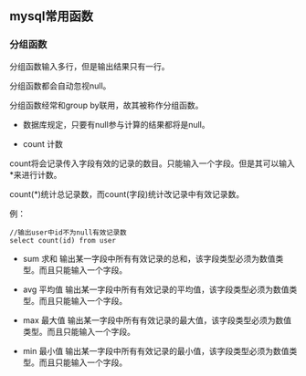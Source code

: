 ## mysql常用函数
### 分组函数
分组函数输入多行，但是输出结果只有一行。

分组函数都会自动忽视null。

分组函数经常和group by联用，故其被称作分组函数。

* 数据库规定，只要有null参与计算的结果都将是null。

* count 计数  

count将会记录传入字段有效的记录的数目。只能输入一个字段。但是其可以输入*来进行计数。

count(*)统计总记录数，而count(字段)统计改记录中有效记录数。

例：
    
    //输出user中id不为null有效记录数
    select count(id) from user

* sum 求和
输出某一字段中所有有效记录的总和，该字段类型必须为数值类型。而且只能输入一个字段。

* avg 平均值
输出某一字段中所有有效记录的平均值，该字段类型必须为数值类型。而且只能输入一个字段。

* max 最大值
输出某一字段中所有有效记录的最大值，该字段类型必须为数值类型。而且只能输入一个字段。

* min 最小值
输出某一字段中所有有效记录的最小值，该字段类型必须为数值类型。而且只能输入一个字段。
